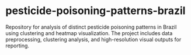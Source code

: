 # pesticide-poisoning-patterns-brazil
Repository for analysis of distinct pesticide poisoning patterns in Brazil using clustering and heatmap visualization. The project includes data preprocessing, clustering analysis, and high-resolution visual outputs for reporting.

